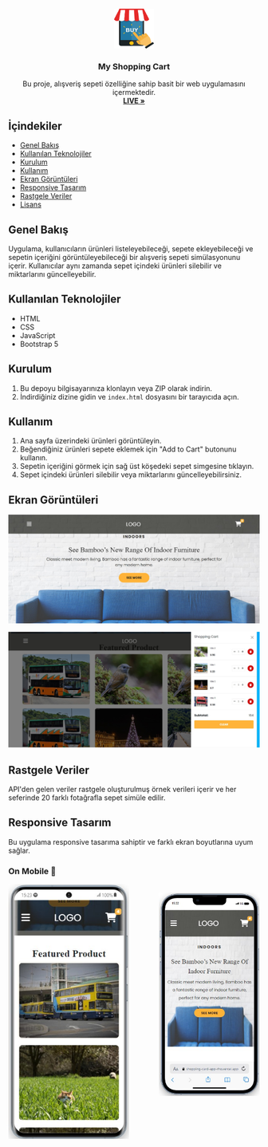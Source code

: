 <br />
<div align="center" id="readme-top">
  <a href="#">
    <img src="./images/logo.png" alt="Logo" width="80" height="80">
  </a>





  <h3 align="center">My Shopping Cart</h3>

  <p align="center">
   Bu proje, alışveriş sepeti özelliğine sahip basit bir web uygulamasını içermektedir.
    <br />
    <a href="https://shopping-card-app-rho.vercel.app/"><strong>LIVE »</strong></a>
    <br />
  </p>
</div>

## İçindekiler

- [Genel Bakış](#genel-bakış)
- [Kullanılan Teknolojiler](#kullanılan-teknolojiler)
- [Kurulum](#kurulum)
- [Kullanım](#kullanım)
- [Ekran Görüntüleri](#ekran-görüntüleri)
- [Responsive Tasarım](#responsive-tasarım)
- [Rastgele Veriler](#rastgele-veriler)
- [Lisans](#lisans)

## Genel Bakış

Uygulama, kullanıcıların ürünleri listeleyebileceği, sepete ekleyebileceği ve sepetin içeriğini görüntüleyebileceği bir alışveriş sepeti simülasyonunu içerir. Kullanıcılar aynı zamanda sepet içindeki ürünleri silebilir ve miktarlarını güncelleyebilir.

## Kullanılan Teknolojiler

- HTML
- CSS
- JavaScript
- Bootstrap 5

## Kurulum

1. Bu depoyu bilgisayarınıza klonlayın veya ZIP olarak indirin.
2. İndirdiğiniz dizine gidin ve `index.html` dosyasını bir tarayıcıda açın.

## Kullanım

1. Ana sayfa üzerindeki ürünleri görüntüleyin.
2. Beğendiğiniz ürünleri sepete eklemek için "Add to Cart" butonunu kullanın.
3. Sepetin içeriğini görmek için sağ üst köşedeki sepet simgesine tıklayın.
4. Sepet içindeki ürünleri silebilir veya miktarlarını güncelleyebilirsiniz.

## Ekran Görüntüleri

![Ana Sayfa](./images/Screenshot_6.jpg)
<br>

![Sepet](./images/Screenshot_1.jpg)



## Rastgele Veriler

API'den gelen veriler rastgele oluşturulmuş örnek verileri içerir ve her seferinde 20 farklı fotağrafla sepet simüle edilir.

## Responsive Tasarım
Bu uygulama responsive tasarıma sahiptir ve farklı ekran boyutlarına uyum sağlar.

### On Mobile 📲
<div align="center" id="responsive" width="100%">
    <img src="./images/Screenshot_3.jpg" width="48%" align="left" alt="mobile"><br>
    <img src="./images/Screenshot_2.jpg" width="40%" align="right" alt="mobile"><br>
</div>



